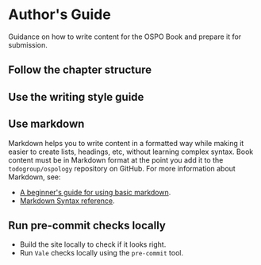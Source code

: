 # Author's Guide

Guidance on how to write content for the OSPO Book and prepare it for submission.

## Follow the chapter structure

## Use the writing style guide

## Use markdown

Markdown helps you to write content in a formatted way while making it easier to create lists, headings, etc, without learning complex syntax.  Book content must be in Markdown format at the point you add it to the `todogroup/ospology` repository on GitHub. For more information about Markdown, see:
* [A beginner's guide for using basic markdown](https://daringfireball.net/projects/markdown/basics).
* [Markdown Syntax reference](https://daringfireball.net/projects/markdown/syntax).

## Run pre-commit checks locally

* Build the site locally to check if it looks right. 
* Run `Vale` checks locally using the `pre-commit` tool.
